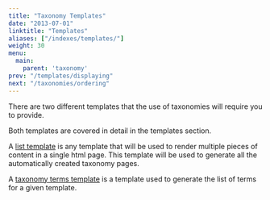 ```yaml
---
title: "Taxonomy Templates"
date: "2013-07-01"
linktitle: "Templates"
aliases: ["/indexes/templates/"]
weight: 30
menu:
  main:
    parent: 'taxonomy'
prev: "/templates/displaying"
next: "/taxonomies/ordering"
---
```


There are two different templates that the use of taxonomies will require you to provide.

Both templates are covered in detail in the templates section.

A [list template](/templates/list/) is any template that will be used to render multiple pieces of
content in a single html page. This template will be used to generate
all the automatically created taxonomy pages.

A [taxonomy terms template](/templates/terms/) is a template used to
generate the list of terms for a given template.

